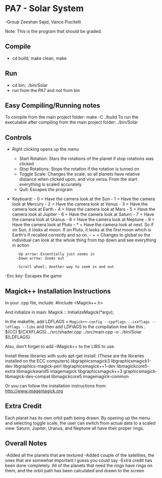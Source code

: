 PA7 - Solar System
============================
-Group
	Zeeshan Sajid, Vance Piscitelli

Note: This is the program that should be graded.

Compile
-------
- cd build; make clean, make

Run 
---
- cd bin; ./bin/Solar
- run from the PA7 and not from bin

Easy Compiling/Running notes
----------------------------
To compile from the main project folder:
	make -C ./build
To run the executable after compiling from the main project folder:
	./bin/Solar 

Controls
--------
- Right clicking opens up the menu
	- Start Rotation: Stars the rotations of the planet if stop rotations was clicked
	- Stop Rotations: Stops the rotation if the rotation is turned on
	- Toggle Scale: Changes the scale, so all planets have relative distance when clicked upon, and vice versa. From the start everything is scaled accurately
	- Quit: Escapes the program

- Keyboard:
		- 0 = Have the camera look at the Sun
		- 1 = Have the camera look at Mercury
		- 2 = Have the camera look at Venus
		- 3 = Have the camera look at Earth
		- 4 = Have the camera look at Mars
		- 5 = Have the camera look at Jupiter
		- 6 = Have the camera look at Saturn
		- 7 = Have the camera look at Uranus
		- 8 = Have the camera look at Neptune
		- 9 = Have the camera look at Pluto
		- * = Have the camera look at next. So if on Sun, it looks at moon. If on Pluto, it looks at the first moon which is Earth's if recalled correctly and so on.
		- + = Changes to global so the individual can look at the whole thing from top down and see everything in action

		-Up arrow: Essentially just zooms in 
		-Down arrow: Zooms out

		-Scroll wheel: Another way to zoom in and out

-Esc key:
		Escapes the game

Magick++ Installation Instructions
----------------------------------

In your .cpp file, include:
#include <Magick++.h>

And initialize in main:
Magick :: InitializeMagick(*argv);

In the makefile, add LDFLAGS = `Magick++-config --cppflags --cxxflags --ldflags --libs`
and then add LDFlAGS to the compilation line like this :
$(CC) $(CXXFLAGS) ../src/shader.cpp ../src/main.cpp -o ../bin/Solar $(LDFLAGS)

Also, don't forget to add -lMagick++ to the LIBS to use. 

Install these libraries with sudo apt-get install:
(These are the libraries installed on the ECC computers)
libgraphicsmagick3
libgraphicsmagick1-dev
libgraphics-magick-perl
libgraphicsmagick++1-dev
libmagickcore5-extra
libmagickwand5
imagemagick
libgraphicsmagick++3
graphicsmagick-libmagick-dev-compat
libmagickcore5
imagemagick-common

Or you can follow the installation instructions from:
http://www.imagemagick.org

Extra Credit
------------
Each planet has its own orbit path being drawn.
By opening up the menu and selecting toggle scale, the user can switch from actual data to a scaled view.
Saturn, Jupiter, Uranus, and Neptune all have their proper rings.

Overall Notes
-------------
-Added all the planets that are textured
-Added couple of the satellites, the ones that are somewhat important I guess you could say
-Extra credit has been done completely. All of the planets that need the rings have rings on them, and the orbit path has been calculated and drawn to the screen

